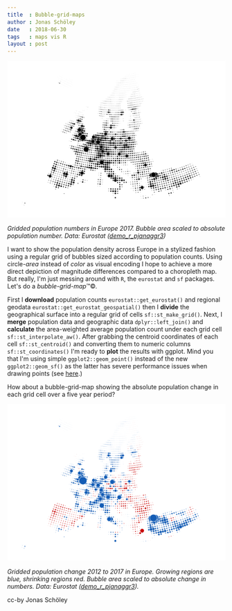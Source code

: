 ```yaml
---
title  : Bubble-grid-maps
author : Jonas Schöley
date   : 2018-06-30
tags   : maps vis R
layout : post
---
```


![](/assets/2018-06-30-bubble-grid-map/popdens.png)

*Gridded population numbers in Europe 2017. Bubble area scaled to absolute population number. Data: Eurostat ([demo_r_pjanaggr3](http://appsso.eurostat.ec.europa.eu/nui/show.do?dataset=demo_r_pjanaggr3&lang=en))*

I want to show the population density across Europe in a stylized fashion using a regular grid of bubbles sized according to population counts. Using circle-*area* instead of *color* as visual encoding I hope to achieve a more direct depiction of magnitude differences compared to a choropleth map. But really, I'm just messing around with `R`, the `eurostat` and `sf` packages. Let's do a *bubble-grid-map*™©.

First I **download** population counts `eurostat::get_eurostat()` and regional geodata `eurostat::get_eurostat_geospatial()` then I **divide** the geographical surface into a regular grid of cells `sf::st_make_grid()`. Next, I **merge** population data and geographic data `dplyr::left_join()` and **calculate** the area-weighted average population count under each grid cell `sf::st_interpolate_aw()`. After grabbing the centroid coordinates of each cell `sf::st_centroid()` and converting them to numeric columns `sf::st_coordinates()` I'm ready to **plot** the results with ggplot. Mind you that I'm using simple `ggplot2::geom_point()` instead of the new `ggplot2::geom_sf()` as the latter has severe performance issues when drawing points (see [here](https://github.com/tidyverse/ggplot2/issues/2718).)

How about a bubble-grid-map showing the absolute population change in each grid cell over a five year period?

![](/assets/2018-06-30-bubble-grid-map/popchange.png)

*Gridded population change 2012 to 2017 in Europe. Growing regions are blue, shrinking regions red. Bubble area scaled to absolute change in numbers. Data: Eurostat ([demo_r_pjanaggr3](http://appsso.eurostat.ec.europa.eu/nui/show.do?dataset=demo_r_pjanaggr3&lang=en)).*

<script src="https://gist.github.com/jschoeley/8a4e02fee202b9456675c2399ac74693.js"></script>

cc-by Jonas Schöley
